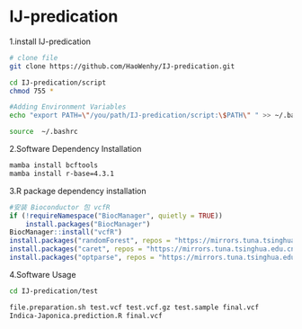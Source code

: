 # IJ-predication
1.install IJ-predication

```bash
# clone file
git clone https://github.com/HaoWenhy/IJ-predication.git

cd IJ-predication/script
chmod 755 *

#Adding Environment Variables
echo "export PATH=\"/you/path/IJ-predication/script:\$PATH\" " >> ~/.bashrc

source  ~/.bashrc
```

2.Software Dependency Installation

```bash
mamba install bcftools
mamba install r-base=4.3.1
```

3.R package dependency installation

```R
#安装 Bioconductor 包 vcfR
if (!requireNamespace("BiocManager", quietly = TRUE))
    install.packages("BiocManager")
BiocManager::install("vcfR")
install.packages("randomForest", repos = "https://mirrors.tuna.tsinghua.edu.cn/CRAN/")
install.packages("caret", repos = "https://mirrors.tuna.tsinghua.edu.cn/CRAN/")
install.packages("optparse", repos = "https://mirrors.tuna.tsinghua.edu.cn/CRAN/")
```

4.Software Usage

```bash
cd IJ-predication/test

file.preparation.sh test.vcf test.vcf.gz test.sample final.vcf
Indica-Japonica.prediction.R final.vcf
```


